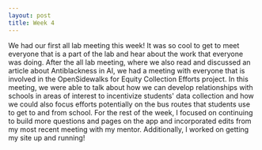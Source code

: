 ```yaml
---
layout: post
title: Week 4
---
```


We had our first all lab meeting this week! It was so cool to get to meet everyone that is a part of the lab and hear about the work that everyone was doing. After the all lab meeting, where we also read and discussed an article about Antiblackness in AI, we had a meeting with everyone that is involved in the OpenSidewalks for Equity Collection Efforts project. In this meeting, we were able to talk about how we can develop relationships with schools in areas of interest to incentivize students' data collection and how we could also focus efforts potentially on the bus routes that students use to get to and from school. For the rest of the week, I focused on continuing to build more questions and pages on the app and incorporated edits from my most recent meeting with my mentor. Additionally, I worked on getting my site up and running!
